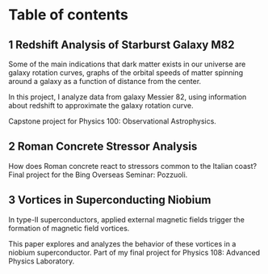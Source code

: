 # Table of contents

## 1 Redshift Analysis of Starburst Galaxy M82

Some of the main indications that dark matter exists in our universe are galaxy rotation curves, graphs of the orbital speeds of matter spinning around a galaxy as a function of distance from the center.

In this project, I analyze data from galaxy Messier 82, using information about redshift to approximate the galaxy rotation curve. 

Capstone project for Physics 100: Observational Astrophysics.

## 2 Roman Concrete Stressor Analysis

How does Roman concrete react to stressors common to the Italian coast? Final project for the Bing Overseas Seminar: Pozzuoli. 

## 3 Vortices in Superconducting Niobium

In type-II superconductors, applied external magnetic fields trigger the formation of magnetic field vortices.

This paper explores and analyzes the behavior of these vortices in a niobium superconductor. Part of my final project for Physics 108: Advanced Physics Laboratory.


